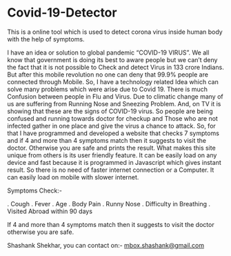 # Covid-19-Detector
This is a online tool which is used to detect corona virus inside human body with the help of symptoms.

I have an idea or solution to global pandemic “COVID-19 VIRUS”. We all know that government is doing its best to aware people but we can’t deny the fact that it is not possible to Check and detect Virus in 133 crore Indians. But after this mobile revolution no one can deny that 99.9% people are connected through Mobile. So, I have a technology related Idea which can solve many problems which were arise due to Covid 19. There is much Confusion between people in Flu and Virus. Due to climatic change many of us are suffering from Running Nose and Sneezing Problem. And, on TV it is showing that these are the signs of COVID-19 virus. So people are being confused and running towards doctor for checkup and Those who are not infected gather in one place and give the virus a chance to attack. So, for that I have programmed and developed a website that checks 7 symptoms and if 4 and more than 4 symptoms match then it suggests to visit the doctor. Otherwise you are safe and prints the result. What makes this site unique from others is its user friendly feature. It can be easily load on any device and fast because it is programmed in Javascript which gives instant result. So there is no need of faster internet connection or a Computer. It can easily load on mobile with slower internet.  

Symptoms Check:-   

. Cough . Fever . Age 
. Body Pain . Runny Nose 
. Difficulty in Breathing 
. Visited Abroad within 90 days 

If 4 and more than 4 symptoms match then it suggests to visit the doctor otherwise you are safe.

Shashank Shekhar, you can contact on:- mbox.shashank@gmail.com
